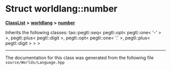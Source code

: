 

# Struct worldlang::number



[**ClassList**](annotated.md) **>** [**worldlang**](namespaceworldlang.md) **>** [**number**](structworldlang_1_1number.md)








Inherits the following classes: tao::pegtl::seq< pegtl::opt< pegtl::one< '-' > >, pegtl::plus< pegtl::digit >, pegtl::opt< pegtl::one< '.' >, pegtl::plus< pegtl::digit > > >































































------------------------------
The documentation for this class was generated from the following file `source/Worlds/Language.hpp`

